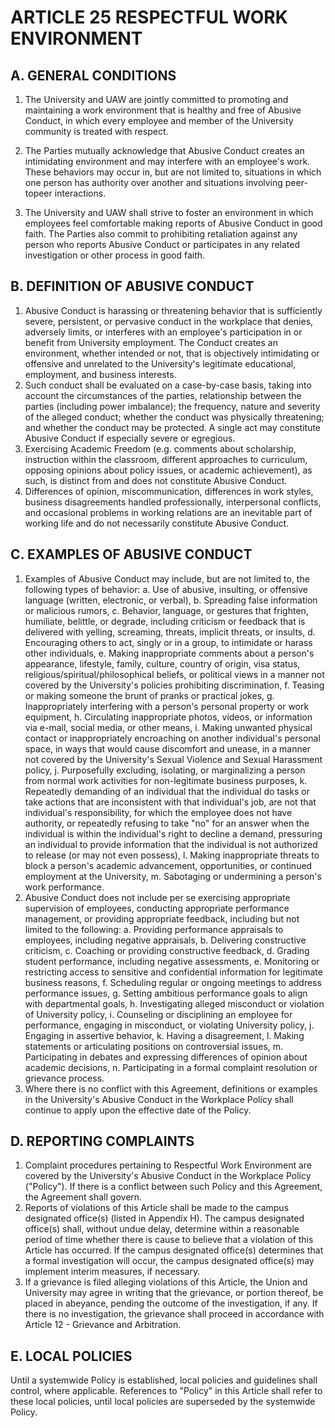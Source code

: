 # ARTICLE 25  RESPECTFUL WORK ENVIRONMENT

## A. GENERAL CONDITIONS

1. The University and UAW are jointly committed to promoting and maintaining a work environment that is healthy and free of Abusive Conduct, in which every employee and member of the University community is treated with respect.

2. The Parties mutually acknowledge that Abusive Conduct creates an intimidating environment and may interfere with an employee's work. These behaviors may occur in, but are not limited to, situations in which one person has authority over another and situations involving peer-topeer interactions.

3. The University and UAW shall strive to foster an environment in which employees feel comfortable making reports of Abusive Conduct in good faith. The Parties also commit to prohibiting retaliation against any person who reports Abusive Conduct or participates in any related investigation or other process in good faith.

## B. DEFINITION OF ABUSIVE CONDUCT

1. Abusive Conduct is harassing or threatening behavior that is sufficiently severe, persistent, or pervasive conduct in the workplace that denies, adversely limits, or interferes with an employee's participation in or benefit from University employment. The Conduct creates an environment, whether intended or not, that is objectively intimidating or offensive and unrelated to the University's legitimate educational, employment, and business interests.
2. Such conduct shall be evaluated on a case-by-case basis, taking into account the circumstances of the parties, relationship between the parties (including power imbalance); the frequency, nature and severity of the alleged conduct; whether the conduct was physically threatening; and whether the conduct may be protected. A single act may constitute Abusive Conduct if especially severe or egregious.
3. Exercising Academic Freedom (e.g. comments about scholarship, instruction within the classroom, different approaches to curriculum, opposing opinions about policy issues, or academic achievement), as such, is distinct from and does not constitute Abusive Conduct.
4. Differences of opinion, miscommunication, differences in work styles, business disagreements handled professionally, interpersonal conflicts, and occasional problems in working relations are an inevitable part of working life and do not necessarily constitute Abusive Conduct.

## C. EXAMPLES OF ABUSIVE CONDUCT

1. Examples of Abusive Conduct may include, but are not limited to, the following types of behavior:
a. Use of abusive, insulting, or offensive language (written, electronic, or verbal),
b. Spreading false information or malicious rumors,
c. Behavior, language, or gestures that frighten, humiliate, belittle, or degrade, including criticism or feedback that is delivered with yelling, screaming, threats, implicit threats, or insults,
d. Encouraging others to act, singly or in a group, to intimidate or harass other individuals,
e. Making inappropriate comments about a person's appearance, lifestyle, family, culture, country of origin, visa status, religious/spiritual/philosophical beliefs, or political views in a manner not covered by the University's policies prohibiting discrimination,
f. Teasing or making someone the brunt of pranks or practical jokes,
g. Inappropriately interfering with a person's personal property or work equipment,
h. Circulating inappropriate photos, videos, or information via e-mail, social media, or other means,
i. Making unwanted physical contact or inappropriately encroaching on another individual's personal space, in ways that would cause discomfort and unease, in a manner not covered by the University's Sexual Violence and Sexual Harassment policy,
j. Purposefully excluding, isolating, or marginalizing a person from normal work activities for non-legitimate business purposes,
k. Repeatedly demanding of an individual that the individual do tasks or take actions that are inconsistent with that individual's job, are not that individual's responsibility, for which the employee does not have authority, or repeatedly refusing to take "no" for an answer when the individual is within the individual's right to decline a demand, pressuring an individual to provide information that the individual is not authorized to release (or may not even possess),
l. Making inappropriate threats to block a person's academic advancement, opportunities, or continued employment at the University,
m. Sabotaging or undermining a person's work performance.
2. Abusive Conduct does not include per se exercising appropriate supervision of employees, conducting appropriate performance management, or providing appropriate feedback, including but not limited to the following:
a. Providing performance appraisals to employees, including negative appraisals,
b. Delivering constructive criticism,
c. Coaching or providing constructive feedback,
d. Grading student performance, including negative assessments,
e. Monitoring or restricting access to sensitive and confidential information for legitimate business reasons,
f. Scheduling regular or ongoing meetings to address performance issues,
g. Setting ambitious performance goals to align with departmental goals,
h. Investigating alleged misconduct or violation of University policy,
i. Counseling or disciplining an employee for performance, engaging in misconduct, or violating University policy,
j. Engaging in assertive behavior,
k. Having a disagreement,
l. Making statements or articulating positions on controversial issues,
m. Participating in debates and expressing differences of opinion about academic decisions,
n. Participating in a formal complaint resolution or grievance process.
3. Where there is no conflict with this Agreement, definitions or examples in the University's Abusive Conduct in the Workplace Policy shall continue to apply upon the effective date of the Policy.

## D. REPORTING COMPLAINTS

1. Complaint procedures pertaining to Respectful Work Environment are covered by the University's Abusive Conduct in the Workplace Policy ("Policy"). If there is a conflict between such Policy and this Agreement, the Agreement shall govern.
2. Reports of violations of this Article shall be made to the campus designated office(s) (listed in Appendix H). The campus designated office(s) shall, without undue delay, determine within a reasonable period of time whether there is cause to believe that a violation of this Article has occurred. If the campus designated office(s) determines that a formal investigation will occur, the campus designated office(s) may implement interim measures, if necessary.
3. If a grievance is filed alleging violations of this Article, the Union and University may agree in writing that the grievance, or portion thereof, be placed in abeyance, pending the outcome of the investigation, if any. If there is no investigation, the grievance shall proceed in accordance with Article 12 - Grievance and Arbitration.

## E. LOCAL POLICIES

Until a systemwide Policy is established, local policies and guidelines shall control, where applicable. References to "Policy" in this Article shall refer to these local policies, until local policies are superseded by the systemwide Policy.

